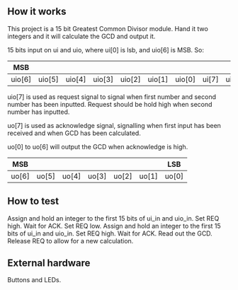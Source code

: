 <!---

This file is used to generate your project datasheet. Please fill in the information below and delete any unused
sections.

You can also include images in this folder and reference them in the markdown. Each image must be less than
512 kb in size, and the combined size of all images must be less than 1 MB.
-->

## How it works

This project is a 15 bit Greatest Common Divisor module.
Hand it two integers and it will calculate the GCD and output it.

15 bits input on ui and uio, where ui[0] is lsb, and uio[6] is MSB.
So:

| MSB    |        |        |        |        |        |        |       |       |       |       |       |       |       |  LSB   |
|--------|--------|--------|--------|--------|--------|--------|-------|-------|-------|-------|-------|-------|-------|-------|
| uio[6] | uio[5] | uio[4] | uio[3] | uio[2] | uio[1] | uio[0] | ui[7] | ui[6] | ui[5] | ui[4] | ui[3] | ui[2] | ui[1] | ui[0] |

uio[7] is used as request signal to signal when first number and second number has been inputted.
Request should be hold high when second number has inputted.

uo[7] is used as acknowledge signal, signalling when first input has been received and when GCD has been calculated.

uo[0] to uo[6] will output the GCD when acknowledge is high.

| MSB   |       |       |       |       |       | LSB   |
|-------|-------|-------|-------|-------|-------|-------|
| uo[6] | uo[5] | uo[4] | uo[3] | uo[2] | uo[1] | uo[0] |

## How to test

Assign and hold an integer to the first 15 bits of ui_in and uio_in.
Set REQ high.
Wait for ACK.
Set REQ low.
Assign and hold an integer to the first 15 bits of ui_in and uio_in.
Set REQ high.
Wait for ACK.
Read out the GCD.
Release REQ to allow for a new calculation.


## External hardware

Buttons and LEDs.
